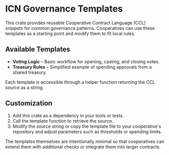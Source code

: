 # ICN Governance Templates

This crate provides reusable Cooperative Contract Language (CCL) snippets for
common governance patterns. Cooperatives can use these templates as a starting
point and modify them to fit local rules.

## Available Templates

- **Voting Logic** – Basic workflow for opening, casting, and closing votes.
- **Treasury Rules** – Simplified example of spending approvals from a shared
  treasury.

Each template is accessible through a helper function returning the CCL source
as a string.

## Customization

1. Add this crate as a dependency in your tools or tests.
2. Call the template function to retrieve the source.
3. Modify the source string or copy the template file to your cooperative's
   repository and adjust parameters such as thresholds or spending limits.

The templates themselves are intentionally minimal so that cooperatives can
extend them with additional checks or integrate them into larger contracts.
